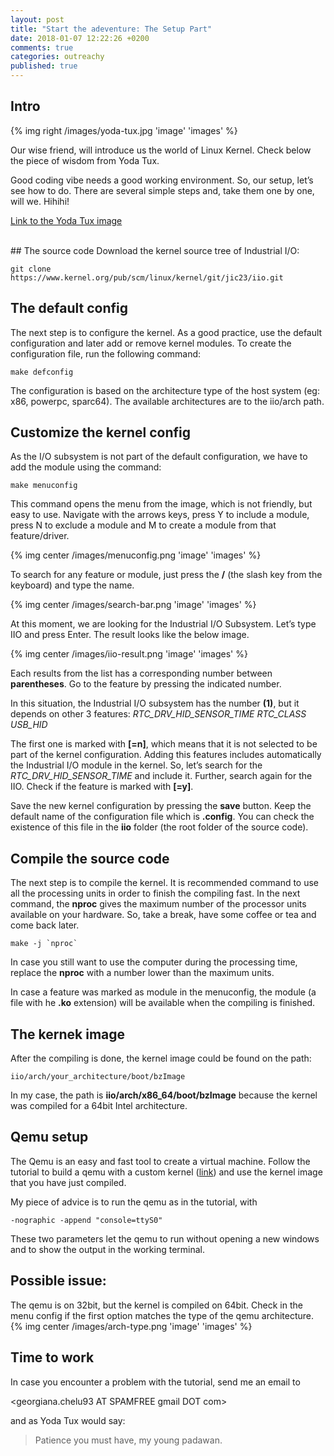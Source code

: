 ```yaml
---
layout: post
title: "Start the adeventure: The Setup Part"
date: 2018-01-07 12:22:26 +0200
comments: true
categories: outreachy
published: true 
---
```


## Intro

{% img right /images/yoda-tux.jpg 'image' 'images' %} 

Our wise friend, will introduce us the world of Linux Kernel. Check below the piece of wisdom from Yoda Tux.

Good coding vibe needs a good working environment. So, our setup, let’s see how to do.  There are several simple steps and, take them one by one, will we.  Hihihi!

<a href='https://ro.pinterest.com/pin/270356783857623037/'>Link to the Yoda Tux image</a>


<br> 
## The source code
Download the kernel source tree of Industrial I/O:

`git clone https://www.kernel.org/pub/scm/linux/kernel/git/jic23/iio.git`

## The default config
The next step is to configure the kernel. As a good practice, use the default configuration and later add or remove kernel modules. To create the configuration file, run the following command:

`make defconfig`

The configuration is based on the architecture type of the host system (eg: x86, powerpc, sparc64). The available architectures are to the iio/arch path.

## Customize the kernel config 
As the I/O subsystem is not part of the default configuration, we have to add the module using the command:

`make menuconfig`

This command opens the menu from the image, which is not friendly, but easy to use. Navigate with the arrows keys, press Y to include a module, press N to exclude a module and M to create a module from that feature/driver.

{% img center /images/menuconfig.png 'image' 'images' %}

To search for any feature or module, just press the **/** (the slash key from the keyboard) and type the name. 


{% img center /images/search-bar.png 'image' 'images' %}

At this moment, we are looking for the Industrial I/O Subsystem. Let’s type IIO and press Enter. The result looks like the below image.

{% img center /images/iio-result.png 'image' 'images' %}

Each results from the list has a corresponding number between **parentheses**. Go to the feature by pressing the indicated number. 

In this situation, the Industrial I/O subsystem has the number **(1)**, but it depends on other 3 features:
*RTC_DRV_HID_SENSOR_TIME*
*RTC_CLASS*
*USB_HID*

The first one is marked with **[=n]**, which means that it is not selected to be part of the kernel configuration. Adding this features includes automatically the Industrial I/O module in the kernel. So, let’s search for the *RTC_DRV_HID_SENSOR_TIME* and include it.  Further, search again for the IIO. Check if the feature is marked with **[=y]**. 

Save the new kernel configuration by pressing the **save** button. Keep the default name of the configuration file which is **.config**. You can check the existence of this file in the **iio** folder (the root folder of the source code).

## Compile the source code
The next step is to compile the kernel. It is recommended command to use all the processing units in order to finish the compiling fast. In the next command, the **nproc** gives the maximum number of the processor units available on your hardware. So, take a break, have some coffee or tea and come back later. 


``make -j `nproc` ``


In case you still want to use the computer during the processing time, replace the **nproc** with a number lower than the maximum units.

In case a feature was marked as module in the menuconfig, the module (a file with he **.ko** extension) will be available when the compiling is finished. 

## The kernek image
After the compiling is done, the kernel image could be found on the path:

`iio/arch/your_architecture/boot/bzImage`

In my case, the path is **iio/arch/x86_64/boot/bzImage** because the kernel was compiled for a 64bit Intel architecture. 

## Qemu setup

The Qemu is an easy and fast tool to create a virtual machine. Follow the tutorial to build a qemu with a custom kernel (<a href='https://mudongliang.github.io/2017/09/12/how-to-build-a-custom-linux-kernel-for-qemu.html'>link</a>) and use the kernel image that you have just compiled. 

My piece of advice is to run the qemu as in the tutorial, with 

`-nographic -append "console=ttyS0"`

These two parameters let the qemu to run without opening a new windows and to show the output in the working terminal.


## Possible issue:
The qemu is on 32bit, but the kernel is compiled on 64bit. Check in the menu config if the first option matches the type of the qemu architecture.
{% img center /images/arch-type.png 'image' 'images' %}

## Time to work

In case you encounter a problem with the tutorial, send me an email to 

<georgiana.chelu93 AT SPAMFREE gmail DOT com> 

and as Yoda Tux would say:

<blockquote>
Patience you must have, my young padawan.
</blockquote>
